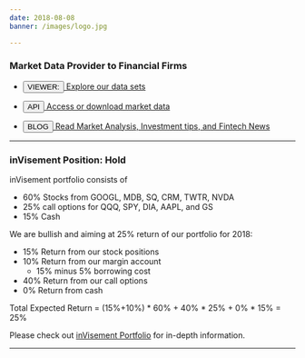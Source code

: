```yaml
---
date: 2018-08-08
banner: /images/logo.jpg

---
```

### Market Data Provider to Financial Firms

- <a href='https://data.invisement.com?q-stmt/AAPL.csv'> <button> VIEWER: </button> Explore our data sets </a>

- <a href="/api_doc.html">  <button> API </button> Access or download market data </a>

- <a href="/blog.html"> <button> BLOG </button> Read Market Analysis, Investment tips, and Fintech News </a>

----

### inVisement Position: Hold
inVisement portfolio consists of 

- 60% Stocks from GOOGL, MDB, SQ, CRM, TWTR, NVDA
- 25% call options for QQQ, SPY, DIA, AAPL, and GS
- 15% Cash

We are bullish and aiming at 25% return of our portfolio for 2018:

- 15% Return from our stock positions
- 10% Return from our margin account
    - 15% minus 5% borrowing cost
- 40% Return from our call options
- 0% Return from cash

Total Expected Return = (15%+10%) * 60% + 40% * 25% + 0% * 15% = 25%

Please check out [inVisement Portfolio](/blog/invisement-portfolio.html) for in-depth information.

----
